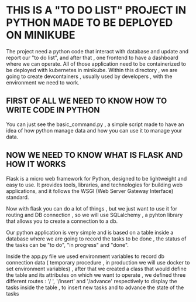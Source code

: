 # THIS IS A "TO DO LIST" PROJECT IN PYTHON MADE TO BE DEPLOYED ON MINIKUBE 

The project need a python code that interact with database and update and report our "to do list", and after that , one frontend to have a dashboard where we can operate.
All of those application need to be containerized to be deployed with kubernetes in minikube. 
Within this directory , we are going to create devcontainers , usually used by developers , with the environment we need to work.

## FIRST OF ALL WE NEED TO KNOW HOW TO WRITE CODE IN PYTHON

You can just see the basic_command.py , a simple script made to have an idea of how python manage data and how you can use it to manage your data.

## NOW WE NEED TO KNOW WHAT IS FLASK AND HOW IT WORKS

Flask is a micro web framework for Python, designed to be lightweight and easy to use. It provides tools, libraries, and technologies for building web applications, and it follows the WSGI (Web Server Gateway Interface) standard.

Now with flask you can do a lot of things , but we just want to use it for routing and DB connection , so we will use SQLalchemy , a pyhton library that allows you to create a connection to a db.

Our python application is very simple and is based on a table inside a database where we are going to record the tasks to be done , the status of the tasks can be "to do", "in progress" and "done".

Inside the app.py file we used environment variables to record db connection data ( temporary procedure , in production we will use docker to set environment variables) , after that we created a class that would define the table and its attributes on which we want to operate , we defined three different routes : '/ ', '/insert' and '/advance' respectively to display the tasks inside the table , to insert new tasks and to advance the state of the tasks

